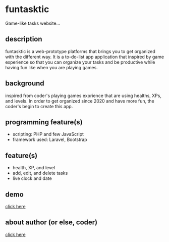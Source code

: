 # funtasktic
Game-like tasks website...

## description
funtasktic is a web-prototype platforms that brings you to get organized with the different way. It is a to-do-list app application that inspired by game experience so that you can organize your tasks and be productive while having fun like when you are playing games.

## background
inspired from coder's playing games exprience that are using healths, XPs, and levels. In order to get organized since 2020 and have more fun, the coder's begin to create this app.

## programming feature(s)
- scripting: PHP and few JavaScript
- framework used: Laravel, Bootstrap

## feature(s)
- health, XP, and level
- add, edit, and delete tasks
- live clock and date

## demo
[click here](http://funtasktic.herokuapp.com)

## about author (or else, coder)
[click here](https://github.com/daimessdn)